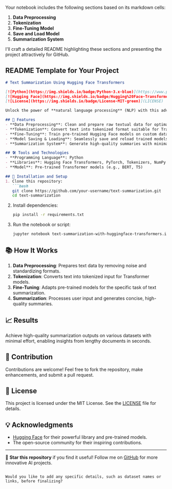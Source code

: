 Your notebook includes the following sections based on its markdown cells:

1. **Data Preprocessing**  
2. **Tokenization**  
3. **Fine-Tuning Model**  
4. **Save and Load Model**  
5. **Summarization System**  

I'll craft a detailed README highlighting these sections and presenting the project attractively for GitHub.

## README Template for Your Project

```markdown
# Text Summarization Using Hugging Face Transformers

[![Python](https://img.shields.io/badge/Python-3.x-blue)](https://www.python.org/)
[![Hugging Face](https://img.shields.io/badge/Hugging%20Face-Transformers-orange)](https://huggingface.co/transformers/)
[![License](https://img.shields.io/badge/License-MIT-green)](LICENSE)

Unlock the power of **natural language processing** (NLP) with this advanced **Text Summarization** project, leveraging the robust capabilities of **Hugging Face Transformers**. This project demonstrates fine-tuning state-of-the-art models to generate concise and meaningful summaries for lengthy documents.

## 🌟 Features
- **Data Preprocessing**: Clean and prepare raw textual data for optimal model performance.
- **Tokenization**: Convert text into tokenized format suitable for Transformer models.
- **Fine-Tuning**: Train pre-trained Hugging Face models on custom datasets for summarization.
- **Model Saving & Loading**: Seamlessly save and reload trained models for reuse.
- **Summarization System**: Generate high-quality summaries with minimal human intervention.

## 🛠️ Tools and Technologies
- **Programming Language**: Python
- **Libraries**: Hugging Face Transformers, PyTorch, Tokenizers, NumPy
- **Model**: Pre-trained Transformer models (e.g., BERT, T5)

## 🚀 Installation and Setup
1. Clone this repository:
   ```bash
   git clone https://github.com/your-username/text-summarization.git
   cd text-summarization
   ```
2. Install dependencies:
   ```bash
   pip install -r requirements.txt
   ```
3. Run the notebook or script:
   ```bash
   jupyter notebook text-summarization-with-huggingface-transformers.ipynb
   ```

## 📚 How It Works
1. **Data Preprocessing**: Prepares text data by removing noise and standardizing formats.
2. **Tokenization**: Converts text into tokenized input for Transformer models.
3. **Fine-Tuning**: Adapts pre-trained models for the specific task of text summarization.
4. **Summarization**: Processes user input and generates concise, high-quality summaries.

## 📈 Results
Achieve high-quality summarization outputs on various datasets with minimal effort, enabling insights from lengthy documents in seconds.

## 🤝 Contribution
Contributions are welcome! Feel free to fork the repository, make enhancements, and submit a pull request.

## 📜 License
This project is licensed under the MIT License. See the [LICENSE](LICENSE) file for details.

## 💡 Acknowledgments
- [Hugging Face](https://huggingface.co/) for their powerful library and pre-trained models.
- The open-source community for their inspiring contributions.

---

🌟 **Star this repository** if you find it useful! Follow me on [GitHub](https://github.com/your-username) for more innovative AI projects.
```

Would you like to add any specific details, such as dataset names or links, before finalizing?
